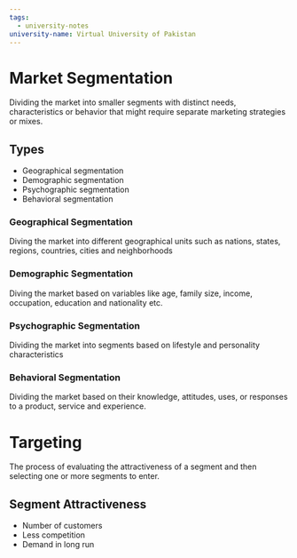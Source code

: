 ```yaml
---
tags:
  - university-notes
university-name: Virtual University of Pakistan
---
```


# Market Segmentation
Dividing the market into smaller segments with distinct needs, characteristics or behavior that might require separate marketing strategies or mixes.

## Types
- Geographical segmentation
- Demographic segmentation
- Psychographic segmentation
- Behavioral segmentation

### Geographical Segmentation
Diving the market into different geographical units such as nations, states, regions, countries, cities and neighborhoods

### Demographic Segmentation
Diving the market based on variables like age, family size, income, occupation, education and nationality etc.

### Psychographic Segmentation
Dividing the market into segments based on lifestyle and personality characteristics

### Behavioral Segmentation
Dividing the market based on their knowledge, attitudes, uses, or responses to a product, service and experience.

# Targeting
The process of evaluating the attractiveness of a segment and then selecting one or more segments to enter.

## Segment Attractiveness
- Number of customers
- Less competition
- Demand in long run
